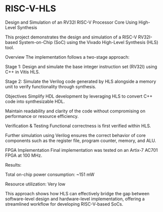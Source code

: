 # RISC-V-HLS
Design and Simulation of an RV32I RISC-V Processor Core Using High-Level Synthesis

This project demonstrates the design and simulation of a RISC-V RV32I-based System-on-Chip (SoC) using the Vivado High-Level Synthesis (HLS) tool.

Overview
  The implementation follows a two-stage approach:

  Stage 1: Design and simulate the base integer instruction set (RV32I) using C++ in Vitis HLS.

  Stage 2: Simulate the Verilog code generated by HLS alongside a memory unit to verify functionality through synthesis.

Objectives
  Simplify HDL development by leveraging HLS to convert C++ code into synthesizable HDL.

  Maintain readability and clarity of the code without compromising on performance or resource efficiency.

Verification & Testing
  Functional correctness is first verified within HLS.

  Further simulation using Verilog ensures the correct behavior of core components such as the register file, program counter, memory, and ALU.

FPGA Implementation
  Final implementation was tested on an Artix-7 AC701 FPGA at 100 MHz.

Results:

  Total on-chip power consumption: ~151 mW

Resource utilization: Very low

  This approach shows how HLS can effectively bridge the gap between software-level design and hardware-level implementation, offering a streamlined workflow for developing RISC-V-based SoCs.
